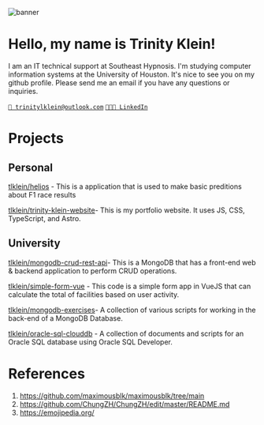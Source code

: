 ![banner](https://user-images.githubusercontent.com/42088872/95290058-f13b9180-089e-11eb-94e3-a44a5a1172c3.jpg)

# Hello, my name is Trinity Klein! 

I am an IT technical support at Southeast Hypnosis. I'm studying computer information systems at the University of Houston. It's nice to see you on my github profile. Please send me an email if you have any questions or inquiries. 

[`📧 trinitylklein@outlook.com`](mailto:trinitylklein@outlook.com)
[`👩🏻‍💼 LinkedIn`](https://www.linkedin.com/in/trinity-klein-863a921ab/) 

 # Projects
 ## Personal
[tlklein/helios](https://github.com/tlklein/helios) - This is a application that is used to make basic preditions about F1 race results

[tlklein/trinity-klein-website](https://github.com/tlklein/trinity-klein-website)- This is my portfolio website. It uses JS, CSS, TypeScript, and Astro.

## University
[tlklein/mongodb-crud-rest-api](https://github.com/tlklein/mongodb-crud-rest-api)- This is a MongoDB that has a front-end web & backend application to perform CRUD operations.

[tlklein/simple-form-vue](https://github.com/tlklein/simple-form-vue) - This code is a simple form app in VueJS that can calculate the total of facilities based on user activity.

[tlklein/mongodb-exercises](https://github.com/tlklein/mongodb-exercises)- A collection of various scripts for working in the back-end of a MongoDB Database.

[tlklein/oracle-sql-clouddb](https://github.com/tlklein/oracle-sql-clouddb) - A collection of documents and scripts for an Oracle SQL database using Oracle SQL Developer.
 
# References 
1. https://github.com/maximousblk/maximousblk/tree/main
2. https://github.com/ChungZH/ChungZH/edit/master/README.md
3. https://emojipedia.org/ 
